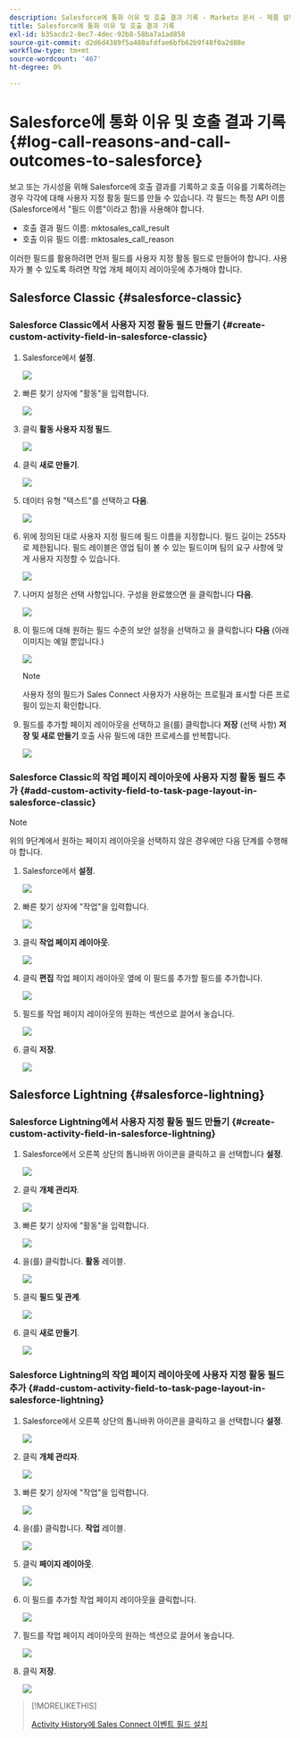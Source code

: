 ```yaml
---
description: Salesforce에 통화 이유 및 호출 결과 기록 - Marketo 문서 - 제품 설명서
title: Salesforce에 통화 이유 및 호출 결과 기록
exl-id: b35acdc2-8ec7-4dec-92b8-58ba7a1ad858
source-git-commit: d2d6d4389f5a480afdfae6bfb62b9f48f0a2d88e
workflow-type: tm+mt
source-wordcount: '467'
ht-degree: 0%

---
```


# Salesforce에 통화 이유 및 호출 결과 기록 {#log-call-reasons-and-call-outcomes-to-salesforce}

보고 또는 가시성을 위해 Salesforce에 호출 결과를 기록하고 호출 이유를 기록하려는 경우 각각에 대해 사용자 지정 활동 필드를 만들 수 있습니다. 각 필드는 특정 API 이름(Salesforce에서 &quot;필드 이름&quot;이라고 함)을 사용해야 합니다.

* 호출 결과 필드 이름: mktosales_call_result
* 호출 이유 필드 이름: mktosales_call_reason

이러한 필드를 활용하려면 먼저 필드를 사용자 지정 활동 필드로 만들어야 합니다. 사용자가 볼 수 있도록 하려면 작업 개체 페이지 레이아웃에 추가해야 합니다.

## Salesforce Classic {#salesforce-classic}

### Salesforce Classic에서 사용자 지정 활동 필드 만들기  {#create-custom-activity-field-in-salesforce-classic}

1. Salesforce에서 **설정**.

   ![](assets/log-call-reasons-and-call-outcomes-to-salesforce-1.png)

1. 빠른 찾기 상자에 &quot;활동&quot;을 입력합니다.

   ![](assets/log-call-reasons-and-call-outcomes-to-salesforce-2.png)

1. 클릭 **활동 사용자 지정 필드**.

   ![](assets/log-call-reasons-and-call-outcomes-to-salesforce-3.png)

1. 클릭 **새로 만들기**.

   ![](assets/log-call-reasons-and-call-outcomes-to-salesforce-4.png)

1. 데이터 유형 &quot;텍스트&quot;를 선택하고 **다음**.

   ![](assets/log-call-reasons-and-call-outcomes-to-salesforce-5.png)

1. 위에 정의된 대로 사용자 지정 필드에 필드 이름을 지정합니다. 필드 길이는 255자로 제한됩니다. 필드 레이블은 영업 팀이 볼 수 있는 필드이며 팀의 요구 사항에 맞게 사용자 지정할 수 있습니다.

   ![](assets/log-call-reasons-and-call-outcomes-to-salesforce-6.png)

1. 나머지 설정은 선택 사항입니다. 구성을 완료했으면 을 클릭합니다 **다음**.

   ![](assets/log-call-reasons-and-call-outcomes-to-salesforce-7.png)

1. 이 필드에 대해 원하는 필드 수준의 보안 설정을 선택하고 을 클릭합니다 **다음** (아래 이미지는 예일 뿐입니다.)

   ![](assets/log-call-reasons-and-call-outcomes-to-salesforce-8.png)

   >[!NOTE]
   >
   >사용자 정의 필드가 Sales Connect 사용자가 사용하는 프로필과 표시할 다른 프로필이 있는지 확인합니다.

1. 필드를 추가할 페이지 레이아웃을 선택하고 을(를) 클릭합니다 **저장** (선택 사항) **저장 및 새로 만들기** 호출 사유 필드에 대한 프로세스를 반복합니다.

   ![](assets/log-call-reasons-and-call-outcomes-to-salesforce-9.png)

### Salesforce Classic의 작업 페이지 레이아웃에 사용자 지정 활동 필드 추가 {#add-custom-activity-field-to-task-page-layout-in-salesforce-classic}

>[!NOTE]
>
>위의 9단계에서 원하는 페이지 레이아웃을 선택하지 않은 경우에만 다음 단계를 수행해야 합니다.

1. Salesforce에서 **설정**.

   ![](assets/log-call-reasons-and-call-outcomes-to-salesforce-10.png)

1. 빠른 찾기 상자에 &quot;작업&quot;을 입력합니다.

   ![](assets/log-call-reasons-and-call-outcomes-to-salesforce-11.png)

1. 클릭 **작업 페이지 레이아웃**.

   ![](assets/log-call-reasons-and-call-outcomes-to-salesforce-12.png)

1. 클릭 **편집** 작업 페이지 레이아웃 옆에 이 필드를 추가할 필드를 추가합니다.

   ![](assets/log-call-reasons-and-call-outcomes-to-salesforce-13.png)

1. 필드를 작업 페이지 레이아웃의 원하는 섹션으로 끌어서 놓습니다.

   ![](assets/log-call-reasons-and-call-outcomes-to-salesforce-14.png)

1. 클릭 **저장**.

   ![](assets/log-call-reasons-and-call-outcomes-to-salesforce-15.png)

## Salesforce Lightning {#salesforce-lightning}

### Salesforce Lightning에서 사용자 지정 활동 필드 만들기 {#create-custom-activity-field-in-salesforce-lightning}

1. Salesforce에서 오른쪽 상단의 톱니바퀴 아이콘을 클릭하고 을 선택합니다 **설정**.

   ![](assets/log-call-reasons-and-call-outcomes-to-salesforce-16.png)

1. 클릭 **개체 관리자**.

   ![](assets/log-call-reasons-and-call-outcomes-to-salesforce-17.png)

1. 빠른 찾기 상자에 &quot;활동&quot;을 입력합니다.

   ![](assets/log-call-reasons-and-call-outcomes-to-salesforce-18.png)

1. 을(를) 클릭합니다. **활동** 레이블.

   ![](assets/log-call-reasons-and-call-outcomes-to-salesforce-19.png)

1. 클릭 **필드 및 관계**.

   ![](assets/log-call-reasons-and-call-outcomes-to-salesforce-20.png)

1. 클릭 **새로 만들기**.

   ![](assets/log-call-reasons-and-call-outcomes-to-salesforce-21.png)

### Salesforce Lightning의 작업 페이지 레이아웃에 사용자 지정 활동 필드 추가 {#add-custom-activity-field-to-task-page-layout-in-salesforce-lightning}

1. Salesforce에서 오른쪽 상단의 톱니바퀴 아이콘을 클릭하고 을 선택합니다 **설정**.

   ![](assets/log-call-reasons-and-call-outcomes-to-salesforce-22.png)

1. 클릭 **개체 관리자**.

   ![](assets/log-call-reasons-and-call-outcomes-to-salesforce-23.png)

1. 빠른 찾기 상자에 &quot;작업&quot;을 입력합니다.

   ![](assets/log-call-reasons-and-call-outcomes-to-salesforce-24.png)

1. 을(를) 클릭합니다. **작업** 레이블.

   ![](assets/log-call-reasons-and-call-outcomes-to-salesforce-25.png)

1. 클릭 **페이지 레이아웃**.

   ![](assets/log-call-reasons-and-call-outcomes-to-salesforce-26.png)

1. 이 필드를 추가할 작업 페이지 레이아웃을 클릭합니다.

   ![](assets/log-call-reasons-and-call-outcomes-to-salesforce-27.png)

1. 필드를 작업 페이지 레이아웃의 원하는 섹션으로 끌어서 놓습니다.

   ![](assets/log-call-reasons-and-call-outcomes-to-salesforce-28.png)

1. 클릭 **저장**.

   ![](assets/log-call-reasons-and-call-outcomes-to-salesforce-29.png)

>[!MORELIKETHIS]
>
>[Activity History에 Sales Connect 이벤트 필드 설치](/help/marketo/product-docs/marketo-sales-connect/crm/salesforce-customization/install-sales-connect-event-fields-on-activity-history.md)
